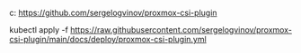 c: https://github.com/sergelogvinov/proxmox-csi-plugin



kubectl apply -f https://raw.githubusercontent.com/sergelogvinov/proxmox-csi-plugin/main/docs/deploy/proxmox-csi-plugin.yml

